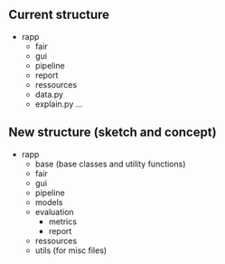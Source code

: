 ## Current structure

- rapp
	- fair
	- gui
	- pipeline
	- report
	- ressources
	- data.py
	- explain.py
	...

## New structure (sketch and concept)

- rapp
	- base (base classes and utility functions)
	- fair
	- gui
	- pipeline
	- models
	- evaluation
		- metrics
		- report
	- ressources
	- utils (for misc files)
